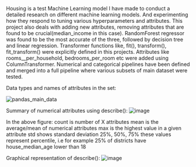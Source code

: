 Housing is a test Machine Learning model I have made to conduct a detailed research on different machine learning models. And experimenting how they respond to tuning various hyperparameters and attributes. 
This project also deals with adding new attributes, removing attributes that are found to be crucial(median_income in this case).
RandomForest regressor was found to be the most accurate of the three, followed by decision tree and linear regression.
Transformer functions like, fit(), transform(), fit_transform() were explicitly defined in this projects. Attributes like rooms__per_household, bedrooms_per_room etc were added using ColumnTransformer.
Numerical and categorical pipelines have been defined and merged into a full pipeline where various subsets of main dataset were tested.


Data types and names of attributes in the set:

  ![pandas_main_data](https://user-images.githubusercontent.com/67424908/117529771-29eb4700-aff7-11eb-8892-8cba1a8322ec.png)

Summary of numerical attributes using describe():
  ![image](https://user-images.githubusercontent.com/67424908/117529794-5d2dd600-aff7-11eb-96e2-d69512ba7f88.png)

In the above figure: count is number of X attributes
                     mean is the average/mean of numerical attributes
                     max is the highest value in a given attribute
                     std shows standard deviation
                     25%, 50%, 75% these values represent percentile, i.e for example 25% of districts have house_median_age lower than 18
                    
Graphical representation of describe():
   ![image](https://user-images.githubusercontent.com/67424908/117530013-856a0480-aff8-11eb-90d3-312e0102749d.png)

